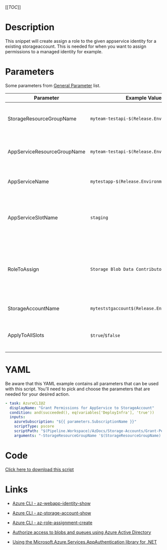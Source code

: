 [[_TOC_]]

# Description

This snippet will create assign a role to the given appservice identity for a existing storageaccount. This is needed for when you want to assign permissions to a managed identity for example.

# Parameters

Some parameters from [General Parameter](/Azure/Azure-CLI-Snippets) list.

| Parameter                   | Example Value                                | Description                                                                                                                  |
| --------------------------- | -------------------------------------------- | ---------------------------------------------------------------------------------------------------------------------------- |
| StorageResourceGroupName    | `myteam-testapi-$(Release.EnvironmentName)`  | Name of resourcegroup where your storage account is in                                                                       |
| AppServiceResourceGroupName | `myteam-testapi-$(Release.EnvironmentName)`  | Name of resourcegroup where your AppService is in                                                                            |
| AppServiceName              | `mytestapp-$(Release.EnvironmentName)`       | Name of the appservice to grant permissions for                                                                              |
| AppServiceSlotName          | `staging`                                    | OPTIONAL By default the production slot is used, use this variable to use a different slot.                                  |
| RoleToAssign                | `Storage Blob Data Contributor`              | This is the rolename to assign. Please refer to "Roles" under "Access control (IAM)" in your Storage Account for role names. |
| StorageAccountName          | `myteststgaccount$(Release.EnvironmentName)` | This is the storageaccount name to use.                                                                                      |
| ApplyToAllSlots             | `$true`/`$false`                             | Applies the current script to all slots revolving the appservice                                                             |

# YAML

Be aware that this YAML example contains all parameters that can be used with this script. You'll need to pick and choose the parameters that are needed for your desired action.

```yaml
- task: AzureCLI@2
  displayName: "Grant Permissions for AppService to StorageAccount"
  condition: and(succeeded(), eq(variables['DeployInfra'], 'true'))
  inputs:
    azureSubscription: "${{ parameters.SubscriptionName }}"
    scriptType: pscore
    scriptPath: "$(Pipeline.Workspace)/AzDocs/Storage-Accounts/Grant-Permissions-for-AppService-to-StorageAccount.ps1"
    arguments: "-StorageResourceGroupName '$(StorageResourceGroupName)' -AppServiceResourceGroupName '$(AppServiceResourceGroupName)' -AppServiceName '$(AppServiceName)' -StorageAccountName '$(StorageAccountName)' -RoleToAssign '$(RoleToAssign)' -AppServiceSlotName '$(AppServiceSlotName)' -ApplyToAllSlots $(ApplyToAllSlots)"
```

# Code

[Click here to download this script](../../../../src/Storage-Accounts/Grant-permissions-for-AppService-to-StorageAccount.ps1)

# Links

- [Azure CLI - az-webapp-identity-show](https://docs.microsoft.com/en-us/cli/azure/webapp/identity?view=azure-cli-latest#az-webapp-identity-show)

- [Azure CLI - az-storage-account-show](https://docs.microsoft.com/en-us/cli/azure/storage/account?view=azure-cli-latest#az-storage-account-show)

- [Azure CLI - az-role-assignment-create](https://docs.microsoft.com/en-us/cli/azure/role/assignment?view=azure-cli-latest#az-role-assignment-create)

- [Authorize access to blobs and queues using Azure Active Directory](https://docs.microsoft.com/en-us/azure/storage/common/storage-auth-aad)

- [Using the Microsoft.Azure.Services.AppAuthentication library for .NET](https://docs.microsoft.com/en-us/azure/app-service/overview-managed-identity?tabs=dotnet#asal)
